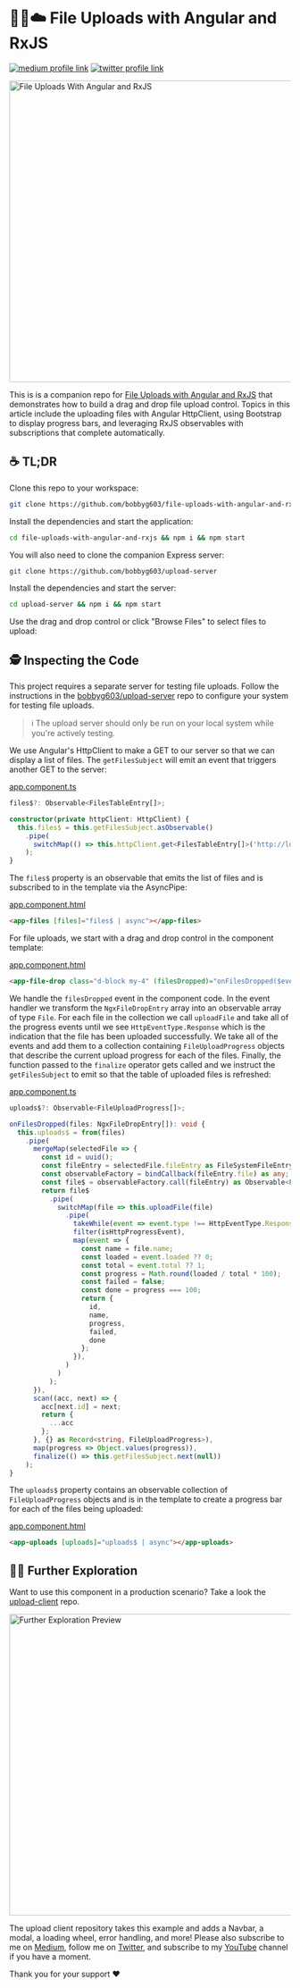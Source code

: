 # 📂🚀☁️ File Uploads with Angular and RxJS

[![medium profile link](https://img.shields.io/badge/Medium-12100E?style=for-the-badge&logo=medium&logoColor=white)](https://medium.com/better-programming/file-uploads-with-angular-and-rxjs-34262b3450ae)
[![twitter profile link](https://img.shields.io/badge/Twitter-1DA1F2?style=for-the-badge&logo=twitter&logoColor=white)](https://twitter.com/bobbyg603/status/1524465334522195968)

<img alt="File Uploads With Angular and RxJS" src="https://user-images.githubusercontent.com/2646053/167491922-66cc1460-1a59-4444-ab5c-7fd4d0dce2c9.gif" width="540px" height="auto">

This is is a companion repo for [File Uploads with Angular and RxJS](https://betterprogramming.pub/file-uploads-with-angular-and-rxjs-34262b3450ae) that demonstrates how to build a drag and drop file upload control. Topics in this article include the uploading files with Angular HttpClient, using Bootstrap to display progress bars, and leveraging RxJS observables with subscriptions that complete automatically.

## ☕️ TL;DR

Clone this repo to your workspace:

```sh
git clone https://github.com/bobbyg603/file-uploads-with-angular-and-rxjs
```

Install the dependencies and start the application:

```sh
cd file-uploads-with-angular-and-rxjs && npm i && npm start
```

You will also need to clone the companion Express server:

```sh
git clone https://github.com/bobbyg603/upload-server
```

Install the dependencies and start the server:

```sh
cd upload-server && npm i && npm start
```

Use the drag and drop control or click "Browse Files" to select files to upload:

## 🕵️ Inspecting the Code

This project requires a separate server for testing file uploads. Follow the instructions in the [bobbyg603/upload-server](https://github.com/bobbyg603/upload-server) repo to configure your system for testing file uploads.

> ℹ️ The upload server should only be run on your local system while you're actively testing.

We use Angular's HttpClient to make a GET to our server so that we can display a list of files. The `getFilesSubject` will emit an event that triggers another GET to the server:

[app.component.ts](https://github.com/bobbyg603/file-uploads-with-angular-and-rxjs/blob/c327f1c833d0de4d8b09d5a2a5012b8670b2c2d3/src/app/app.component.ts#L21-L26)
```ts
files$?: Observable<FilesTableEntry[]>;

constructor(private httpClient: HttpClient) {
  this.files$ = this.getFilesSubject.asObservable()
    .pipe(
      switchMap(() => this.httpClient.get<FilesTableEntry[]>('http://localhost:8080/files'))
    );
}
```

The `files$` property is an observable that emits the list of files and is subscribed to in the template via the AsyncPipe:

[app.component.html](https://github.com/bobbyg603/file-uploads-with-angular-and-rxjs/blob/c327f1c833d0de4d8b09d5a2a5012b8670b2c2d3/src/app/app.component.html#L3)
```html
<app-files [files]="files$ | async"></app-files>
```

For file uploads, we start with a drag and drop control in the component template:

[app.component.html](https://github.com/bobbyg603/file-uploads-with-angular-and-rxjs/blob/c327f1c833d0de4d8b09d5a2a5012b8670b2c2d3/src/app/app.component.html#L1)
```html
<app-file-drop class="d-block my-4" (filesDropped)="onFilesDropped($event)"></app-file-drop>
```

We handle the `filesDropped` event in the component code. In the event handler we transform the `NgxFileDropEntry` array into an observable array of type `File`. For each file in the collection we call `uploadFile` and take all of the progress events until we see `HttpEventType.Response` which is the indication that the file has been uploaded successfully. We take all of the events and add them to a collection containing `FileUploadProgress` objects that describe the current upload progress for each of the files. Finally, the function passed to the `finalize` operator gets called and we instruct the `getFilesSubject` to emit so that the table of uploaded files is refreshed:

[app.component.ts](https://github.com/bobbyg603/file-uploads-with-angular-and-rxjs/blob/c327f1c833d0de4d8b09d5a2a5012b8670b2c2d3/src/app/app.component.ts#L28-L70)
```ts
uploads$?: Observable<FileUploadProgress[]>;

onFilesDropped(files: NgxFileDropEntry[]): void {
  this.uploads$ = from(files)
    .pipe(
      mergeMap(selectedFile => {
        const id = uuid();
        const fileEntry = selectedFile.fileEntry as FileSystemFileEntry;
        const observableFactory = bindCallback(fileEntry.file) as any;
        const file$ = observableFactory.call(fileEntry) as Observable<File>;
        return file$
          .pipe(
            switchMap(file => this.uploadFile(file)
              .pipe(
                takeWhile(event => event.type !== HttpEventType.Response),
                filter(isHttpProgressEvent),
                map(event => {
                  const name = file.name;
                  const loaded = event.loaded ?? 0;
                  const total = event.total ?? 1;
                  const progress = Math.round(loaded / total * 100);
                  const failed = false;
                  const done = progress === 100;
                  return {
                    id,
                    name,
                    progress,
                    failed,
                    done
                  };
                }),
              )
            )
          );
      }),
      scan((acc, next) => {
        acc[next.id] = next;
        return {
          ...acc
        };
      }, {} as Record<string, FileUploadProgress>),
      map(progress => Object.values(progress)),
      finalize(() => this.getFilesSubject.next(null))
    );
}
```

The `uploads$` property contains an observable collection of `FileUploadProgress` objects and is in the template to create a progress bar for each of the files being uploaded:

[app.component.html](https://github.com/bobbyg603/file-uploads-with-angular-and-rxjs/blob/c327f1c833d0de4d8b09d5a2a5012b8670b2c2d3/src/app/app.component.html#L2)
```html
<app-uploads [uploads]="uploads$ | async"></app-uploads>
```

## 🧑‍🎓 Further Exploration

Want to use this component in a production scenario? Take a look the [upload-client](https://github.com/bobbyg603/upload-client) repo.

<img alt="Further Exploration Preview" src="https://user-images.githubusercontent.com/2646053/167490042-56670fb6-2779-4b67-8bfd-825a7a4e2a83.gif" width="540px" height="auto">

The upload client repository takes this example and adds a Navbar, a modal, a loading wheel, error handling, and more! Please also subscribe to me on [Medium](bobbyg603.medium.com), follow me on [Twitter](https://twitter.com/bobbyg603), and subscribe to my [YouTube](https://youtube.com/c/bobbyg603) channel if you have a moment.

Thank you for your support ❤️
